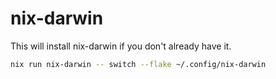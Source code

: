 # nix-darwin

This will install nix-darwin if you don't already have it.

```bash
nix run nix-darwin -- switch --flake ~/.config/nix-darwin
```

<!-- This will also build if not already existed.
darwin-rebuild switch --flake ~/.config/nix-darwin#gatty-2 -->
